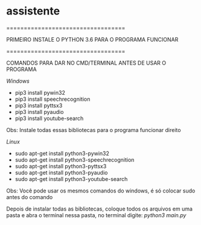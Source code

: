 # assistente

==================================

PRIMEIRO INSTALE O PYTHON 3.6
PARA O PROGRAMA FUNCIONAR

==================================

COMANDOS PARA DAR NO CMD/TERMINAL
ANTES DE USAR O PROGRAMA

_Windows_
- pip3 install pywin32
- pip3 install speechrecognition
- pip3 install pyttsx3
- pip3 install pyaudio
- pip3 install youtube-search

Obs: Instale todas essas bibliotecas 
para o programa funcionar direito

_Linux_
- sudo apt-get install python3-pywin32
- sudo apt-get install python3-speechrecognition
- sudo apt-get install python3-pyttsx3
- sudo apt-get install python3-pyaudio
- sudo apt-get install python3-youtube-search

Obs: Você pode usar os mesmos comandos do windows, 
é só colocar sudo antes do comando

Depois de instalar todas as bibliotecas, 
coloque todos os arquivos em uma pasta e abra o terminal nessa pasta, 
no terminal digite: _python3 main.py_
